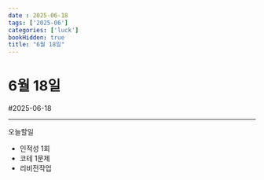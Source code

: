 ```yaml
---
date : 2025-06-18
tags: ['2025-06']
categories: ['luck']
bookHidden: true
title: "6월 18일"
---
```


# 6월 18일

#2025-06-18

---

오늘할일
- 인적성 1회
- 코테 1문제
- 리비전작업
